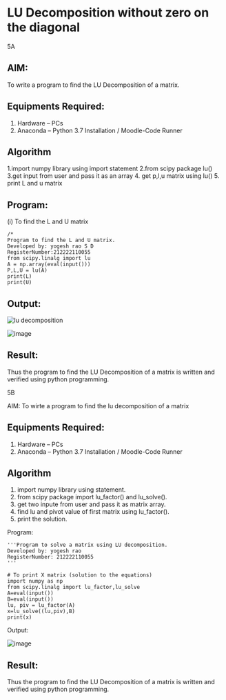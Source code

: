 # LU Decomposition without zero on the diagonal
5A

## AIM:
To write a program to find the LU Decomposition of a matrix.

## Equipments Required:
1. Hardware – PCs
2. Anaconda – Python 3.7 Installation / Moodle-Code Runner

## Algorithm
1.import numpy library using import statement
2.from scipy package lu() 
3.get input from user and pass it as an array
4. get p,l,u matrix using lu()
5. print L and u matrix

## Program:
(i) To find the L and U matrix
```
/*
Program to find the L and U matrix.
Developed by: yogesh rao S D
RegisterNumber:212222110055 
from scipy.linalg import lu
A = np.array(eval(input()))
P,L,U = lu(A)
print(L)
print(U)
```


## Output:
![lu decomposition]()


![image](https://github.com/yogeshrao05/LU-Decomposition/assets/122008288/97668b52-7e3a-46d2-b532-560e9f08666d)


## Result:
Thus the program to find the LU Decomposition of a matrix is written and verified using python programming.

5B

AIM:
To wirte a program to find the lu decomposition of a matrix

## Equipments Required:
1. Hardware – PCs
2. Anaconda – Python 3.7 Installation / Moodle-Code Runner

## Algorithm
1. import numpy library using statement.
2. from scipy package import lu_factor() and lu_solve().
3. get two inpute from user and pass it as matrix array. 
4. find lu and pivot value of first matrix using lu_factor().
5. print the solution.

Program:
```
'''Program to solve a matrix using LU decomposition.
Developed by: yogesh rao
RegisterNumber: 212222110055
'''

# To print X matrix (solution to the equations)
import numpy as np
from scipy.linalg import lu_factor,lu_solve
A=eval(input())
B=eval(input())
lu, piv = lu_factor(A)
x=lu_solve((lu,piv),B)
print(x)
```
Output:

![image](https://github.com/yogeshrao05/LU-Decomposition/assets/122008288/83f7ab46-bde6-4246-a493-468da8989dc5)


## Result:
Thus the program to find the LU Decomposition of a matrix is written and verified using python programming.
